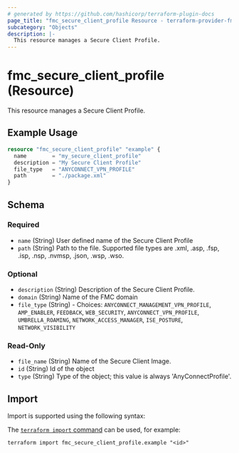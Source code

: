 ```yaml
---
# generated by https://github.com/hashicorp/terraform-plugin-docs
page_title: "fmc_secure_client_profile Resource - terraform-provider-fmc"
subcategory: "Objects"
description: |-
  This resource manages a Secure Client Profile.
---
```


# fmc_secure_client_profile (Resource)

This resource manages a Secure Client Profile.

## Example Usage

```terraform
resource "fmc_secure_client_profile" "example" {
  name        = "my_secure_client_profile"
  description = "My Secure Client Profile"
  file_type   = "ANYCONNECT_VPN_PROFILE"
  path        = "./package.xml"
}
```

<!-- schema generated by tfplugindocs -->
## Schema

### Required

- `name` (String) User defined name of the Secure Client Profile
- `path` (String) Path to the file. Supported file types are .xml, .asp, .fsp, .isp, .nsp, .nvmsp, .json, .wsp, .wso.

### Optional

- `description` (String) Description of the Secure Client Profile.
- `domain` (String) Name of the FMC domain
- `file_type` (String) - Choices: `ANYCONNECT_MANAGEMENT_VPN_PROFILE`, `AMP_ENABLER`, `FEEDBACK`, `WEB_SECURITY`, `ANYCONNECT_VPN_PROFILE`, `UMBRELLA_ROAMING`, `NETWORK_ACCESS_MANAGER`, `ISE_POSTURE`, `NETWORK_VISIBILITY`

### Read-Only

- `file_name` (String) Name of the Secure Client Image.
- `id` (String) Id of the object
- `type` (String) Type of the object; this value is always 'AnyConnectProfile'.

## Import

Import is supported using the following syntax:

The [`terraform import` command](https://developer.hashicorp.com/terraform/cli/commands/import) can be used, for example:

```shell
terraform import fmc_secure_client_profile.example "<id>"
```
